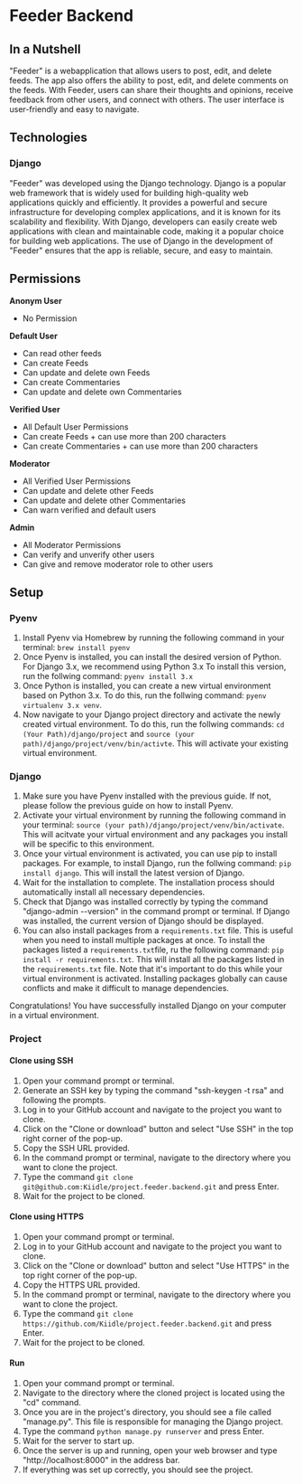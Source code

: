 # Feeder Backend

## In a Nutshell
"Feeder" is a webapplication that allows users to post, edit, and delete feeds. The app also offers the ability to post, edit, and delete comments on the feeds. With Feeder, users can share their thoughts and opinions, receive feedback from other users, and connect with others. The user interface is user-friendly and easy to navigate.

## Technologies
### Django
"Feeder" was developed using the Django technology. Django is a popular web framework that is widely used for building high-quality web applications quickly and efficiently. It provides a powerful and secure infrastructure for developing complex applications, and it is known for its scalability and flexibility. With Django, developers can easily create web applications with clean and maintainable code, making it a popular choice for building web applications. The use of Django in the development of "Feeder" ensures that the app is reliable, secure, and easy to maintain.


## Permissions
**Anonym User**
- No Permission

**Default User**
- Can read other feeds
- Can create Feeds
- Can update and delete own Feeds
- Can create Commentaries
- Can update and delete own Commentaries

**Verified User**
- All Default User Permissions
- Can create Feeds + can use more than 200 characters
- Can create Commentaries + can use more than 200 characters

**Moderator**
- All Verified User Permissions
- Can update and delete other Feeds
- Can update and delete other Commentaries
- Can warn verified and default users

**Admin**
- All Moderator Permissions
- Can verify and unverify other users
- Can give and remove moderator role to other users

## Setup


### Pyenv
1. Install Pyenv via Homebrew by running the following command in your terminal: ```brew install pyenv```
2. Once Pyenv is installed, you can install the desired version of Python. For Django 3.x, we recommend using Python 3.x To install this version, run the follwing command: ```pyenv install 3.x```
3. Once Python is installed, you can create a new virtual environment based on Python 3.x. To do this, run the follwing command: ```pyenv virtualenv 3.x venv```.
4. Now navigate to your Django project directory and activate the newly created virtual environment. To do this, run the follwing commands: ```cd (Your Path)/django/project``` and ```source (your path)/django/project/venv/bin/activte```. This will activate your existing virtual environment.


### Django
1. Make sure you have Pyenv installed with the previous guide. If not, please follow the previous guide on how to install Pyenv.
2. Activate your virtual environment by running the following command in your terminal: ```source (your path)/django/project/venv/bin/activate```. This will acitvate your virtual environment and any packages you install will be specific to this environment.
3. Once your virtual environment is activated, you can use pip to install packages. For example, to install Django, run the follwing command: ```pip install django```. This will install the latest version of Django.
4. Wait for the installation to complete. The installation process should automatically install all necessary dependencies.
5. Check that Django was installed correctly by typing the command "django-admin --version" in the command prompt or terminal. If Django was installed, the current version of Django should be displayed.
6. You can also install packages from a `requirements.txt` file. This is useful when you need to install multiple packages at once. To install the packages listed a `requirements.txt`file, ru the following command: ```pip install -r requirements.txt```. This will install all the packages listed in the `requirements.txt` file. Note that it's important to do this while your virtual environment is activated. Installing packages globally can cause conflicts and make it difficult to manage dependencies.

Congratulations! You have successfully installed Django on your computer in a virtual environment.

### Project
#### Clone using SSH
1. Open your command prompt or terminal.
2. Generate an SSH key by typing the command "ssh-keygen -t rsa" and following the prompts.
3. Log in to your GitHub account and navigate to the project you want to clone.
4. Click on the "Clone or download" button and select "Use SSH" in the top right corner of the pop-up.
5. Copy the SSH URL provided.
6. In the command prompt or terminal, navigate to the directory where you want to clone the project.
7. Type the command ```git clone git@github.com:Kiidle/project.feeder.backend.git``` and press Enter.
8. Wait for the project to be cloned.
#### Clone using HTTPS
1. Open your command prompt or terminal.
2. Log in to your GitHub account and navigate to the project you want to clone.
3. Click on the "Clone or download" button and select "Use HTTPS" in the top right corner of the pop-up.
4. Copy the HTTPS URL provided.
5. In the command prompt or terminal, navigate to the directory where you want to clone the project.
6. Type the command ```git clone https://github.com/Kiidle/project.feeder.backend.git``` and press Enter.
7. Wait for the project to be cloned.
#### Run
1. Open your command prompt or terminal.
2. Navigate to the directory where the cloned project is located using the "cd" command.
3. Once you are in the project's directory, you should see a file called "manage.py". This file is responsible for managing the Django project.
4. Type the command ```python manage.py runserver``` and press Enter.
5. Wait for the server to start up.
6. Once the server is up and running, open your web browser and type "http://localhost:8000" in the address bar.
7. If everything was set up correctly, you should see the project.
